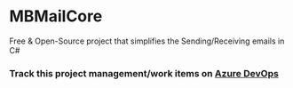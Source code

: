 # MBMailCore
Free &amp; Open-Source project that simplifies the Sending/Receiving emails in C#

### Track this project management/work items on [Azure DevOps](https://dev.azure.com/MB-Solutions/MBMailCore/_workitems/recentlycompleted/)
